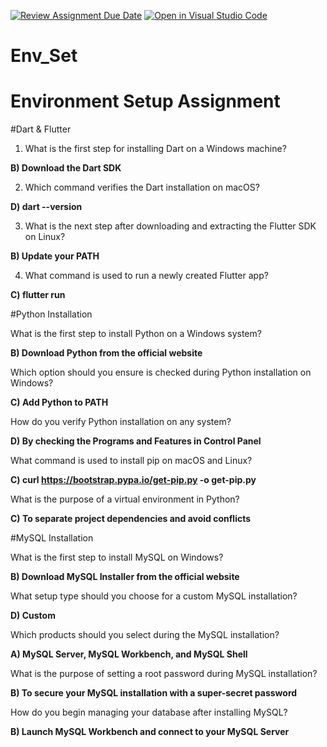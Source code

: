 [![Review Assignment Due Date](https://classroom.github.com/assets/deadline-readme-button-22041afd0340ce965d47ae6ef1cefeee28c7c493a6346c4f15d667ab976d596c.svg)](https://classroom.github.com/a/vnsr1XuU)
[![Open in Visual Studio Code](https://classroom.github.com/assets/open-in-vscode-2e0aaae1b6195c2367325f4f02e2d04e9abb55f0b24a779b69b11b9e10269abc.svg)](https://classroom.github.com/online_ide?assignment_repo_id=15626501&assignment_repo_type=AssignmentRepo)
# Env_Set

# Environment Setup Assignment

#Dart & Flutter

1. What is the first step for installing Dart on a Windows machine?


**B) Download the Dart SDK**


2. Which command verifies the Dart installation on macOS?


**D) dart --version**


3. What is the next step after downloading and extracting the Flutter SDK on Linux?


**B) Update your PATH**


4. What command is used to run a newly created Flutter app?


**C) flutter run**


#Python Installation

What is the first step to install Python on a Windows system?


**B) Download Python from the official website**

Which option should you ensure is checked during Python installation on Windows?


**C) Add Python to PATH**

How do you verify Python installation on any system?

**D) By checking the Programs and Features in Control Panel**

What command is used to install pip on macOS and Linux?

**C) curl https://bootstrap.pypa.io/get-pip.py -o get-pip.py**

What is the purpose of a virtual environment in Python?

**C) To separate project dependencies and avoid conflicts**

#MySQL Installation

What is the first step to install MySQL on Windows?


**B) Download MySQL Installer from the official website**

What setup type should you choose for a custom MySQL installation?

**D) Custom**

Which products should you select during the MySQL installation?

**A) MySQL Server, MySQL Workbench, and MySQL Shell**

What is the purpose of setting a root password during MySQL installation?


**B) To secure your MySQL installation with a super-secret password**

How do you begin managing your database after installing MySQL?

**B) Launch MySQL Workbench and connect to your MySQL Server**
